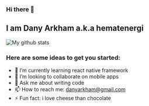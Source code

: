 ### Hi there 👋
## I am Dany Arkham a.k.a hematenergi 

![My github stats](https://github-readme-stats.vercel.app/api?username=hematenergi&show_icons=true&theme=vue&count_private=true)
<!--
[![Top Langs](https://github-readme-stats.vercel.app/api/top-langs/?username=hematenergi)](#)


**hematenergi/hematenergi** is a ✨ _special_ ✨ repository because its `README.md` (this file) appears on your GitHub profile.

Here are some ideas to get you started:

- 🔭 I’m currently working on ...
- 🌱 I’m currently learning ...
- 👯 I’m looking to collaborate on ...
- 🤔 I’m looking for help with ...
- 💬 Ask me about ...
- 📫 How to reach me: ...
- 😄 Pronouns: ...
- ⚡ Fun fact: ...
-->
### Here are some ideas to get you started:

- 🌱 I’m currently learning react native framework
- 👯 I’m looking to collaborate on mobile apps
- 💬 Ask me about writing code
- 📫 How to reach me: danyarkham@gmail.com
- ⚡ Fun fact: i love cheese than chocolate
